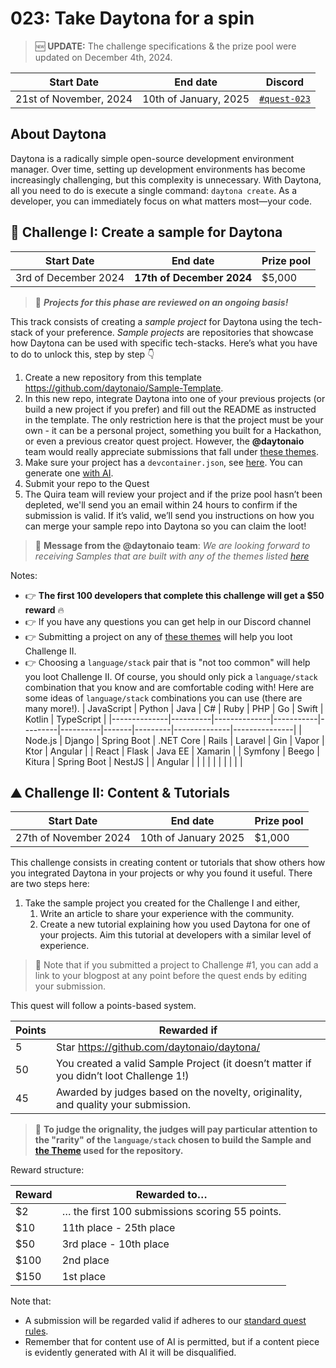 
# 023: Take Daytona for a spin

> :new: **UPDATE:** The challenge specifications & the prize pool were updated on December 4th, 2024.

| Start Date | End date | Discord | 
| --- | --- | --- |
| 21st of November, 2024| 10th of January, 2025 | [`#quest-023`](https://discord.gg/quira)  |

## About Daytona

Daytona is a radically simple open-source development environment manager. Over time, setting up development environments has become increasingly challenging, but this complexity is unnecessary. With Daytona, all you need to do is execute a single command: `daytona create`. As a developer, you can immediately focus on what matters most—your code.

## 🌋 Challenge I: Create a sample for Daytona

| Start Date | End date | Prize pool |
| --- | --- |  --- |
| 3rd of December 2024 | **17th of December 2024** | $5,000 |

> 🚨 _**Projects for this phase are reviewed on an ongoing basis!**_

This track consists of creating a *sample project* for Daytona using the tech-stack of your preference. *Sample projects* are repositories that showcase how Daytona can be used with specific tech-stacks. Here’s what you have to do to unlock this, step by step 👇

1. Create a new repository from this template https://github.com/daytonaio/Sample-Template.
2. In this new repo, integrate Daytona into one of your previous projects (or build a new project if you prefer) and fill out the README as instructed in the template. The only restriction here is that the project must be your own - it can be a personal project, something you built for a Hackathon, or even a previous creator quest project. However, the **@daytonaio** team would really appreciate submissions that fall under [these themes](https://docs.google.com/spreadsheets/d/1KaOAZY2CUWWr6bGY_iq_8I3NW7HNWzIE/edit?usp=sharing&ouid=107144603759549815194&rtpof=true&sd=true).
3. Make sure your project has a `devcontainer.json`, see [here](https://www.daytona.io/docs/usage/builders/#dev-container). You can generate one [with AI](https://devcontainer.ai/).
4. Submit your repo to the Quest
5. The Quira team will review your project and if the prize pool hasn’t been depleted, we'll send you an email within 24 hours to confirm if the submission is valid. If it’s valid, we’ll send you instructions on how you can merge your sample repo into Daytona so you can claim the loot!

> 📢 **Message from the @daytonaio team**: _We are looking forward to receiving Samples that are built with any of the themes listed [here](https://docs.google.com/spreadsheets/d/1KaOAZY2CUWWr6bGY_iq_8I3NW7HNWzIE/edit?usp=sharing&ouid=107144603759549815194&rtpof=true&sd=true)_


Notes:

- 👉 **The first 100 developers that complete this challenge will get a $50 reward** 🔥
- 👉 If you have any questions you can get help in our Discord channel
- 👉 Submitting a project on any of [these themes](https://docs.google.com/spreadsheets/d/1KaOAZY2CUWWr6bGY_iq_8I3NW7HNWzIE/edit?usp=sharing&ouid=107144603759549815194&rtpof=true&sd=true) will help you loot Challenge II. 
- 👉 Choosing a `language/stack` pair that is "not too common" will help you loot Challenge II. Of course, you should only pick a `language/stack` combination that you know and are comfortable coding with! Here are some ideas of `language/stack` combinations you can use (there are many more!).
    | JavaScript   | Python   | Java         | C#        | Ruby    | PHP      | Go    | Swift   | Kotlin       | TypeScript    |
    |--------------|----------|--------------|-----------|---------|----------|-------|---------|--------------|---------------|
    | Node.js      | Django   | Spring Boot  | .NET Core | Rails   | Laravel  | Gin   | Vapor   | Ktor         | Angular       |
    | React        | Flask    | Java EE      | Xamarin   |         | Symfony  | Beego | Kitura  | Spring Boot  | NestJS        |
    | Angular      |          |              |           |         |          |       |         |              |               |


## ⛰️ Challenge II: Content & Tutorials

| Start Date | End date | Prize pool |
| --- | ---  | --- |
| 27th of November 2024 | 10th of January 2025 | $1,000 |

This challenge consists in creating content or tutorials that show others how you integrated Daytona in your projects or why you found it useful. There are two steps here:

1. Take the sample project you created for the Challenge I and either,
    1. Write an article to share your experience with the community.
    2. Create a new tutorial explaining how you used Daytona for one of your projects. Aim this tutorial at developers with a similar level of experience.

> 👀 Note that if you submitted a project to Challenge #1, you can add a link to your blogpost at any point before the quest ends by editing your submission.

This quest will follow a points-based system.

| Points | Rewarded if |
| --- | --- |
| 5 | Star https://github.com/daytonaio/daytona/ |
| 50 | You created a valid Sample Project (it doesn’t matter if you didn’t loot Challenge 1!) |
| 45 | Awarded by judges based on the novelty, originality, and quality your submission. |

> 👀 **To judge the orignality, the judges will pay particular attention to the "rarity" of the `language/stack` chosen to build the Sample and [the Theme](https://docs.google.com/spreadsheets/d/1KaOAZY2CUWWr6bGY_iq_8I3NW7HNWzIE/edit?usp=sharing&ouid=107144603759549815194&rtpof=true&sd=true) used for the repository.**

Reward structure:

| Reward | Rewarded to… |
| --- | --- |
| $2 | … the first 100 submissions scoring 55 points. |
| $10 | 11th place - 25th place |
| $50 | 3rd place - 10th place |
| $100 | 2nd place |
| $150 | 1st place |

Note that:

- A submission will be regarded valid if adheres to our [standard quest rules](https://docs.quira.sh/for-developers/quests/creator-quests/quest-standard-rules).
- Remember that for content use of AI is permitted, but if a content piece is evidently generated with AI it will be disqualified.
